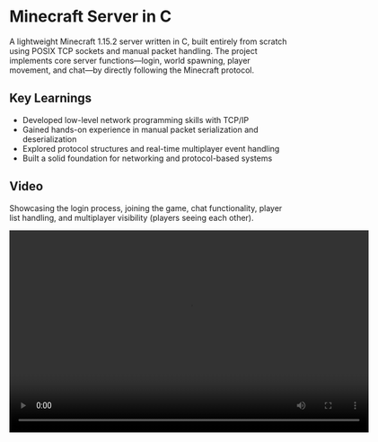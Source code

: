 # Minecraft Server in C

A lightweight Minecraft 1.15.2 server written in C, built entirely from scratch using POSIX TCP sockets and manual packet handling. The project implements core server functions—login, world spawning, player movement, and chat—by directly following the Minecraft protocol.

## Key Learnings

- Developed low-level network programming skills with TCP/IP
- Gained hands-on experience in manual packet serialization and deserialization
- Explored protocol structures and real-time multiplayer event handling
- Built a solid foundation for networking and protocol-based systems


## Video
Showcasing the login process, joining the game, chat functionality, player list handling, and multiplayer visibility (players seeing each other).

<video width="640" height="360" controls>
  <source src="/videos/mcvideoc.mp4" type="video/mp4">
  Your browser does not support the video tag.
</video>

